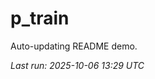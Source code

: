 # p_train

Auto-updating README demo.

<!--START_SECTION:status-->
_Last run: 2025-10-06 13:29 UTC_
<!--END_SECTION:status-->
















































































































































































































































































































































































































































































































































































































































































































































































































































































































































































































































































































